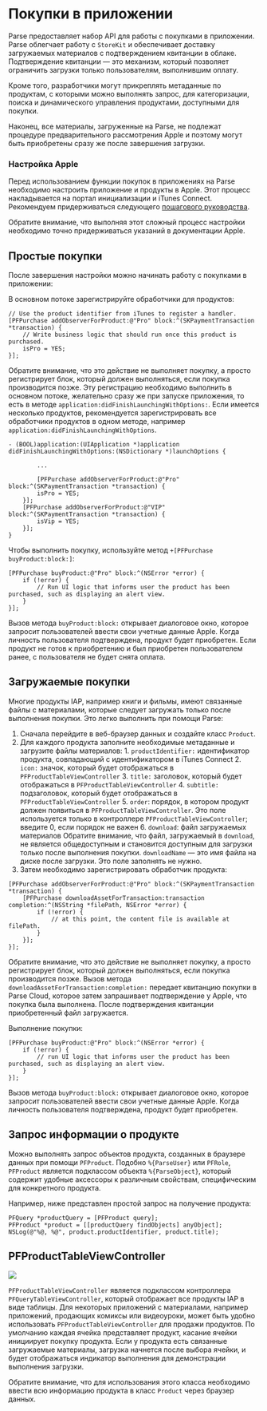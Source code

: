 # Покупки в приложении

Parse предоставляет набор API для работы с покупками в приложении. Parse облегчает работу с `StoreKit` и обеспечивает доставку загружаемых материалов с подтверждением квитанции в облаке. Подтверждение квитанции &mdash; это механизм, который позволяет ограничить загрузки только пользователям, выполнившим оплату.

Кроме того, разработчики могут прикреплять метаданные по продуктам, с которыми можно выполнять запрос, для категоризации, поиска и динамического управления продуктами, доступными для покупки.

Наконец, все материалы, загруженные на Parse, не подлежат процедуре предварительного рассмотрения Apple и поэтому могут быть приобретены сразу же после завершения загрузки.

### Настройка Apple

Перед использованием функции покупок в приложениях на Parse необходимо настроить приложение и продукты в Apple. Этот процесс накладывается на портал инициализации и iTunes Connect. Рекомендуем придерживаться следующего [пошагового руководства](https://developer.apple.com/library/ios/#technotes/tn2259/_index.html).

Обратите внимание, что выполняя этот сложный процесс настройки необходимо точно придерживаться указаний в документации Apple.

## Простые покупки

После завершения настройки можно начинать работу с покупками в приложении:

В основном потоке зарегистрируйте обработчики для продуктов:

```objc
// Use the product identifier from iTunes to register a handler.
[PFPurchase addObserverForProduct:@"Pro" block:^(SKPaymentTransaction *transaction) {
    // Write business logic that should run once this product is purchased.
    isPro = YES;
}];
```

Обратите внимание, что это действие не выполняет покупку, а просто регистрирует блок, который должен выполняться, если покупка производится позже. Эту регистрацию необходимо выполнить в основном потоке, желательно сразу же при запуске приложения, то есть в методе `application:didFinishLaunchingWithOptions:`. Если имеется несколько продуктов, рекомендуется зарегистрировать все обработчики продуктов в одном методе, например `application:didFinishLaunchingWithOptions`.

```objc
- (BOOL)application:(UIApplication *)application didFinishLaunchingWithOptions:(NSDictionary *)launchOptions {

        ...

        [PFPurchase addObserverForProduct:@"Pro" block:^(SKPaymentTransaction *transaction) {
        isPro = YES;
    }];
    [PFPurchase addObserverForProduct:@"VIP" block:^(SKPaymentTransaction *transaction) {
        isVip = YES;
    }];
}
```

Чтобы выполнить покупку, используйте метод `+[PFPurchase buyProduct:block:]`:

```objc
[PFPurchase buyProduct:@"Pro" block:^(NSError *error) {
    if (!error) {
        // Run UI logic that informs user the product has been purchased, such as displaying an alert view.
    }
}];
```

Вызов метода `buyProduct:block:` открывает диалоговое окно, которое запросит пользователей ввести свои учетные данные Apple. Когда личность пользователя подтверждена, продукт будет приобретен. Если продукт не готов к приобретению и был приобретен пользователем ранее, с пользователя не будет снята оплата.

## Загружаемые покупки

Многие продукты IAP, например книги и фильмы, имеют связанные файлы с материалами, которые следует загружать только после выполнения покупки. Это легко выполнить при помощи Parse:

1.  Сначала перейдите в веб-браузер данных и создайте класс `Product`.
2.  Для каждого продукта заполните необходимые метаданные и загрузите файлы материалов:
        1.  `productIdentifier:` идентификатор продукта, совпадающий с идентификатором в iTunes Connect
        2.  `icon:` значок, который будет отображаться в `PFProductTableViewController`
        3.  `title:` заголовок, который будет отображаться в `PFProductTableViewController`
        4.  `subtitle:` подзаголовок, который будет отображаться в `PFProductTableViewController`
        5.  `order`: порядок, в котором продукт должен появиться в `PFProductTableViewController`. Это поле используется только в контроллере `PFProductTableViewController`; введите 0, если порядок не важен
        6.  `download`: файл загружаемых материалов Обратите внимание, что файл, загружаемый в `download`, не является общедоступным и становится доступным для загрузки только после выполнения покупки. `downloadName` &mdash; это имя файла на диске после загрузки. Это поле заполнять не нужно.
3.  Затем необходимо зарегистрировать обработчик продукта:

```objc
[PFPurchase addObserverForProduct:@"Pro" block:^(SKPaymentTransaction *transaction) {
    [PFPurchase downloadAssetForTransaction:transaction completion:^(NSString *filePath, NSError *error) {
        if (!error) {
            // at this point, the content file is available at filePath.
        }
    }];
}];
```

Обратите внимание, что это действие не выполняет покупку, а просто регистрирует блок, который должен выполняться, если покупка производится позже. Вызов метода `downloadAssetForTransaction:completion:` передает квитанцию покупки в Parse Cloud, которое затем запрашивает подтверждение у Apple, что покупка была выполнена. После подтверждения квитанции приобретенный файл загружается.

Выполнение покупки:

```objc
[PFPurchase buyProduct:@"Pro" block:^(NSError *error) {
    if (!error) {
        // run UI logic that informs user the product has been purchased, such as displaying an alert view.
    }
}];
```

Вызов метода `buyProduct:block:` открывает диалоговое окно, которое запросит пользователей ввести свои учетные данные Apple. Когда личность пользователя подтверждена, продукт будет приобретен.

## Запрос информации о продукте

Можно выполнять запрос объектов продукта, созданных в браузере данных при помощи `PFProduct`. Подобно `%{ParseUser}` или `PFRole`, `PFProduct` является подклассом объекта `%{ParseObject}`, который содержит удобные аксессоры к различным свойствам, специфическим для конкретного продукта.

Например, ниже представлен простой запрос на получение продукта:

```objc
PFQuery *productQuery = [PFProduct query];
PFProduct *product = [[productQuery findObjects] anyObject];
NSLog(@"%@, %@", product.productIdentifier, product.title);
```

## PFProductTableViewController

![](/images/docs/products_table_screenshot.png)

`PFProductTableViewController` является подклассом контроллера `PFQueryTableViewController`, который отображает все продукты IAP в виде таблицы. Для некоторых приложений с материалами, например приложений, продающих комиксы или видеоуроки, может быть удобно использовать `PFProductTableViewController` для продажи продуктов. По умолчанию каждая ячейка представляет продукт, касание ячейки инициирует покупку продукта. Если у продукта есть связанные загружаемые материалы, загрузка начнется после выбора ячейки, и будет отображаться индикатор выполнения для демонстрации выполнения загрузки.

Обратите внимание, что для использования этого класса необходимо ввести всю информацию продукта в класс `Product` через браузер данных.
